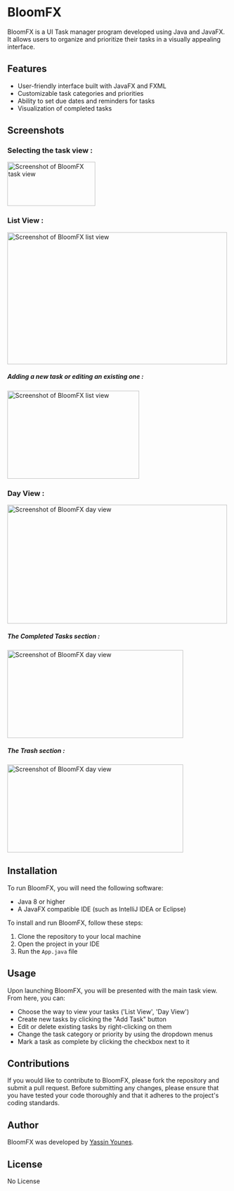 # BloomFX

BloomFX is a UI Task manager program developed using Java and JavaFX. It allows users to organize and prioritize their tasks in a visually appealing interface.

## Features

- User-friendly interface built with JavaFX and FXML
- Customizable task categories and priorities
- Ability to set due dates and reminders for tasks
- Visualization of completed tasks


## Screenshots

### Selecting the task view :
<img src="../master/ScreenShots/Capture.PNG" alt="Screenshot of BloomFX task view" height="100" width="200">


### List View :
<img src="../master/ScreenShots/2.PNG" alt="Screenshot of BloomFX list view" height="300" width="500">

##### Adding a new task or editing an existing one :
<img src="../master/ScreenShots/3.PNG" alt="Screenshot of BloomFX list view" height="200" width="300">


### Day View :
<img src="../master/ScreenShots/4.PNG" alt="Screenshot of BloomFX day view" height="270" width="500">

##### The Completed Tasks section :
<img src="../master/ScreenShots/6.PNG" alt="Screenshot of BloomFX day view" height="200" width="400">

##### The Trash section :
<img src="../master/ScreenShots/7.PNG" alt="Screenshot of BloomFX day view" height="200" width="400">

## Installation

To run BloomFX, you will need the following software:

- Java 8 or higher
- A JavaFX compatible IDE (such as IntelliJ IDEA or Eclipse)

To install and run BloomFX, follow these steps:

1. Clone the repository to your local machine
2. Open the project in your IDE
3. Run the `App.java` file

## Usage

Upon launching BloomFX, you will be presented with the main task view. From here, you can:

- Choose the way to view your tasks ('List View', 'Day View')
- Create new tasks by clicking the "Add Task" button
- Edit or delete existing tasks by right-clicking on them
- Change the task category or priority by using the dropdown menus
- Mark a task as complete by clicking the checkbox next to it

## Contributions

If you would like to contribute to BloomFX, please fork the repository and submit a pull request. Before submitting any changes, please ensure that you have tested your code thoroughly and that it adheres to the project's coding standards.

## Author

BloomFX was developed by [Yassin Younes](http://yassin-younes.net/).

## License

No License
